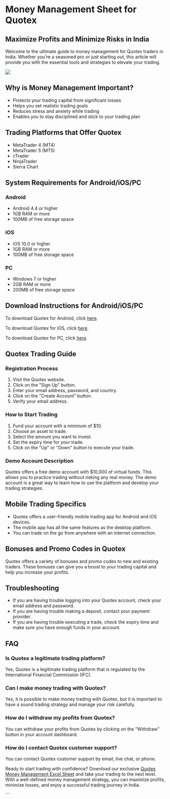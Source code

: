 # Money Management Sheet for Quotex

## Maximize Profits and Minimize Risks in India

Welcome to the ultimate guide to money management for Quotex traders in
India. Whether you\'re a seasoned pro or just starting out, this article
will provide you with the essential tools and strategies to elevate your
trading.

[![](https://static.quotex.io/files/4_en/300_250.jpg)](https://traff.sbs/brokerqxlid)

## Why is Money Management Important?

-   Protects your trading capital from significant losses
-   Helps you set realistic trading goals
-   Reduces stress and anxiety while trading
-   Enables you to stay disciplined and stick to your trading plan

## Trading Platforms that Offer Quotex

-   MetaTrader 4 (MT4)
-   MetaTrader 5 (MT5)
-   cTrader
-   NinjaTrader
-   Sierra Chart

## System Requirements for Android/iOS/PC

### Android

-   Android 4.4 or higher
-   1GB RAM or more
-   100MB of free storage space

### iOS

-   iOS 10.0 or higher
-   1GB RAM or more
-   100MB of free storage space

### PC

-   Windows 7 or higher
-   2GB RAM or more
-   200MB of free storage space

## Download Instructions for Android/iOS/PC

To download Quotex for Android, click
[here](\%22https://traff.sbs/brokerqxsignup\%22).

To download Quotex for iOS, click
[here](\%22https://traff.sbs/brokerqxsignup\%22).

To download Quotex for PC, click
[here](\%22https://traff.sbs/brokerqxsignup\%22).

## Quotex Trading Guide

### Registration Process

1.  Visit the Quotex website.
2.  Click on the "Sign Up" button.
3.  Enter your email address, password, and country.
4.  Click on the "Create Account" button.
5.  Verify your email address.

### How to Start Trading

1.  Fund your account with a minimum of \$10.
2.  Choose an asset to trade.
3.  Select the amount you want to invest.
4.  Set the expiry time for your trade.
5.  Click on the "Up" or "Down" button to execute your
    trade.

### Demo Account Description

Quotex offers a free demo account with \$10,000 of virtual funds. This
allows you to practice trading without risking any real money. The demo
account is a great way to learn how to use the platform and develop your
trading strategies.

## Mobile Trading Specifics

-   Quotex offers a user-friendly mobile trading app for Android and iOS
    devices.
-   The mobile app has all the same features as the desktop platform.
-   You can trade on the go from anywhere with an internet connection.

## Bonuses and Promo Codes in Quotex

Quotex offers a variety of bonuses and promo codes to new and existing
traders. These bonuses can give you a boost to your trading capital and
help you increase your profits.

## Troubleshooting

-   If you are having trouble logging into your Quotex account, check
    your email address and password.
-   If you are having trouble making a deposit, contact your payment
    provider.
-   If you are having trouble executing a trade, check the expiry time
    and make sure you have enough funds in your account.

## FAQ

### Is Quotex a legitimate trading platform?

Yes, Quotex is a legitimate trading platform that is regulated by the
International Financial Commission (IFC).

### Can I make money trading with Quotex?

Yes, it is possible to make money trading with Quotex, but it is
important to have a sound trading strategy and manage your risk
carefully.

### How do I withdraw my profits from Quotex?

You can withdraw your profits from Quotex by clicking on the
"Withdraw" button in your account dashboard.

### How do I contact Quotex customer support?

You can contact Quotex customer support by email, live chat, or phone.

Ready to start trading with confidence? Download our exclusive [Quotex
Money Management Excel Sheet](\%22https://traff.sbs/brokerqxsignup\%22)
and take your trading to the next level. With a well-defined money
management strategy, you can maximize profits, minimize losses, and
enjoy a successful trading journey in India.

\`\`\`

